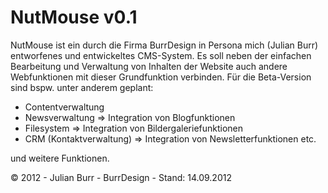 NutMouse v0.1
=============

NutMouse ist ein durch die Firma BurrDesign in Persona mich (Julian Burr) entworfenes und entwickeltes CMS-System. Es soll neben der einfachen Bearbeitung und Verwaltung von Inhalten der Website auch andere Webfunktionen mit dieser Grundfunktion verbinden. Für die Beta-Version sind bspw. unter anderem geplant:

- Contentverwaltung
- Newsverwaltung => Integration von Blogfunktionen
- Filesystem => Integration von Bildergaleriefunktionen
- CRM (Kontaktverwaltung) => Integration von Newsletterfunktionen etc.

und weitere Funktionen.

&copy; 2012 - Julian Burr - BurrDesign - Stand: 14.09.2012